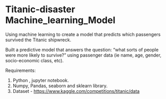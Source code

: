 # Titanic-disaster Machine_learning_Model
Using machine learning to create a model that predicts which passengers survived the Titanic shipwreck.

 Built a predictive model that answers the question: “what sorts of people were more likely to survive?” using passenger data (ie name, age, gender, socio-economic class, etc).
 
Requirements:

1. Python , jupyter notebook.
2. Numpy, Pandas, seaborn and sklearn library.
3. Dataset - https://www.kaggle.com/competitions/titanic/data 


